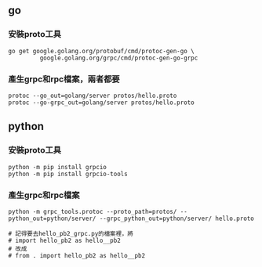 ## go 
### 安裝proto工具
```shell
go get google.golang.org/protobuf/cmd/protoc-gen-go \
         google.golang.org/grpc/cmd/protoc-gen-go-grpc
```

### 產生grpc和rpc檔案，兩者都要
```shell
protoc --go_out=golang/server protos/hello.proto
protoc --go-grpc_out=golang/server protos/hello.proto
```

## python
### 安裝proto工具
```shell
python -m pip install grpcio
python -m pip install grpcio-tools
```

### 產生grpc和rpc檔案
```shell
python -m grpc_tools.protoc --proto_path=protos/ --python_out=python/server/ --grpc_python_out=python/server/ hello.proto

# 記得要去hello_pb2_grpc.py的檔案裡，將
# import hello_pb2 as hello__pb2
# 改成
# from . import hello_pb2 as hello__pb2
```

